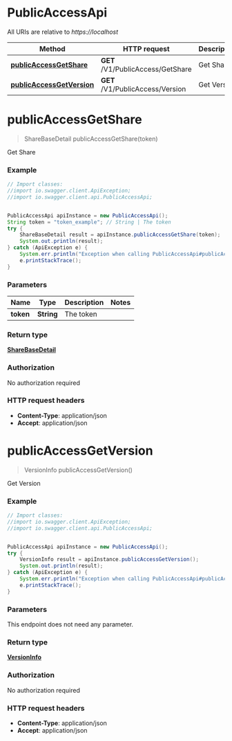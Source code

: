 # PublicAccessApi

All URIs are relative to *https://localhost*

Method | HTTP request | Description
------------- | ------------- | -------------
[**publicAccessGetShare**](PublicAccessApi.md#publicAccessGetShare) | **GET** /V1/PublicAccess/GetShare | Get Share
[**publicAccessGetVersion**](PublicAccessApi.md#publicAccessGetVersion) | **GET** /V1/PublicAccess/Version | Get Version


<a name="publicAccessGetShare"></a>
# **publicAccessGetShare**
> ShareBaseDetail publicAccessGetShare(token)

Get Share

### Example
```java
// Import classes:
//import io.swagger.client.ApiException;
//import io.swagger.client.api.PublicAccessApi;


PublicAccessApi apiInstance = new PublicAccessApi();
String token = "token_example"; // String | The token
try {
    ShareBaseDetail result = apiInstance.publicAccessGetShare(token);
    System.out.println(result);
} catch (ApiException e) {
    System.err.println("Exception when calling PublicAccessApi#publicAccessGetShare");
    e.printStackTrace();
}
```

### Parameters

Name | Type | Description  | Notes
------------- | ------------- | ------------- | -------------
 **token** | **String**| The token |

### Return type

[**ShareBaseDetail**](ShareBaseDetail.md)

### Authorization

No authorization required

### HTTP request headers

 - **Content-Type**: application/json
 - **Accept**: application/json

<a name="publicAccessGetVersion"></a>
# **publicAccessGetVersion**
> VersionInfo publicAccessGetVersion()

Get Version

### Example
```java
// Import classes:
//import io.swagger.client.ApiException;
//import io.swagger.client.api.PublicAccessApi;


PublicAccessApi apiInstance = new PublicAccessApi();
try {
    VersionInfo result = apiInstance.publicAccessGetVersion();
    System.out.println(result);
} catch (ApiException e) {
    System.err.println("Exception when calling PublicAccessApi#publicAccessGetVersion");
    e.printStackTrace();
}
```

### Parameters
This endpoint does not need any parameter.

### Return type

[**VersionInfo**](VersionInfo.md)

### Authorization

No authorization required

### HTTP request headers

 - **Content-Type**: application/json
 - **Accept**: application/json

